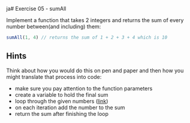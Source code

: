 ja# Exercise 05 - sumAll

Implement a function that takes 2 integers and returns the sum of every number between(and including) them:

```javascript
sumAll(1, 4) // returns the sum of 1 + 2 + 3 + 4 which is 10
```


## Hints

Think about how you would do this on pen and paper and then how you might translate that process into code:
- make sure you pay attention to the function parameters
- create a variable to hold the final sum
- loop through the given numbers ([link](https://developer.mozilla.org/en-US/docs/Web/JavaScript/Guide/Loops_and_iteration))
- on each iteration add the number to the sum
- return the sum after finishing the loop
